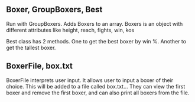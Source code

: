 ## Boxer, GroupBoxers, Best
Run with GroupBoxers. Adds Boxers to an array. Boxers is an object
with different attributes like height, reach, fights, win, kos

Best class has 2 methods. One to get the best boxer by win %.
Another to get the tallest boxer.

## BoxerFile, box.txt
BoxerFile interprets user input. 
It allows user to input a boxer of their choice. This will be
added to a file called box.txt... They can view the first boxer and 
remove the first boxer, and can also print all boxers from the file.
